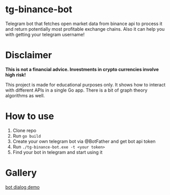 # tg-binance-bot
Telegram bot that fetches open market data from binance api to process it and return potentially most profitable exchange chains.
Also it can help you with getting your telegram username!
# Disclaimer
**This is not a financial advice. Investments in crypto currencies involve high risk!**

This project is made for educational purposes only. It shows how to interact with different APIs in a single Go app.
There is a bit of graph theory algorithms as well.
# How to use
1. Clone repo
2. Run `go build`
3. Create your own telegram bot via @BotFather and get bot api token
4. Run `./tg-binance-bot.exe -t <your token>`
5. Find your bot in telegram and start using it
# Gallery
[bot dialog demo](https://github.com/oowhyy/tg-binance-bot/blob/main/images/demo1.png)
